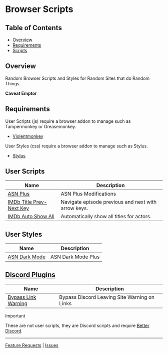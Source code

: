# Browser Scripts

## Table of Contents

* [Overview](#overview)
* [Requirements](#requirements)
* [Scripts](#scripts)

## Overview

Random Browser Scripts and Styles for Random Sites that do Random Things.

**Caveat Emptor**

## Requirements

User Scripts (js) require a browser addon to manage such as Tampermonkey or Greasemonkey.

- [Violentmonkey](https://violentmonkey.github.io/)

User Styles (css) require a browser addon to manage such as Stylus.

- [Stylus](https://add0n.com/stylus.html)

## User Scripts

| Name                                                                                                                   | Description                                         |
|------------------------------------------------------------------------------------------------------------------------|-----------------------------------------------------|
| [ASN Plus](https://raw.githubusercontent.com/cssnr/browser-scripts/master/asn/asn.user.js)                             | ASN Plus Modifications                              |
| [IMDb Title Prev-Next Key](https://raw.githubusercontent.com/cssnr/browser-scripts/master/imdb/imdb-prev-next.user.js) | Navigate episode previous and next with arrow keys. |
| [IMDb Auto Show All](https://raw.githubusercontent.com/cssnr/browser-scripts/master/imdb/imdb-show-all.user.js)        | Automatically show all titles for actors.           |

## User Styles

| Name                                                                                            | Description        |
|-------------------------------------------------------------------------------------------------|--------------------|
| [ASN Dark Mode](https://raw.githubusercontent.com/cssnr/browser-scripts/master/asn/asn.user.js) | ASN Dark Mode Plus |

## [Discord Plugins](discord)

| Name                                                                                     | Description                                  |
|------------------------------------------------------------------------------------------|----------------------------------------------|
| [Bypass Link Warning](https://raw.githubusercontent.com/cssnr/browser-scripts/master/discord/BypassLinkWarning.plugin.js) | Bypass Discord Leaving Site Warning on Links |

> [!IMPORTANT]  
> These are not user scripts, they are Discord scripts and require [Better Discord](https://betterdiscord.app/).


---
[Feature Requests](https://github.com/cssnr/browser-scripts/issues/new?title=Feature%20Request) |
[Issues](https://github.com/cssnr/browser-scripts/issues/new?title=Issue)
